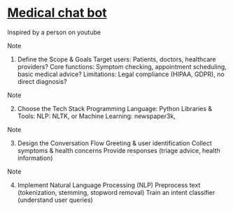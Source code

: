 # [Medical chat bot](https://github.com/hainguyen1511/Google-Colab/blob/main/Medical%20Bot.ipynb)
Inspired by a person on youtube
> [!NOTE]
> 1. Define the Scope & Goals
Target users: Patients, doctors, healthcare providers?
Core functions: Symptom checking, appointment scheduling, basic medical advice?
Limitations: Legal compliance (HIPAA, GDPR), no direct diagnosis?

> [!NOTE]
> 2. Choose the Tech Stack
Programming Language: Python
Libraries & Tools:
NLP: NLTK, or 
Machine Learning: newspaper3k, 

> [!NOTE]
> 3. Design the Conversation Flow
Greeting & user identification
Collect symptoms & health concerns
Provide responses (triage advice, health information)

> [!NOTE]
> 4. Implement Natural Language Processing (NLP)
Preprocess text (tokenization, stemming, stopword removal)
Train an intent classifier (understand user queries)

